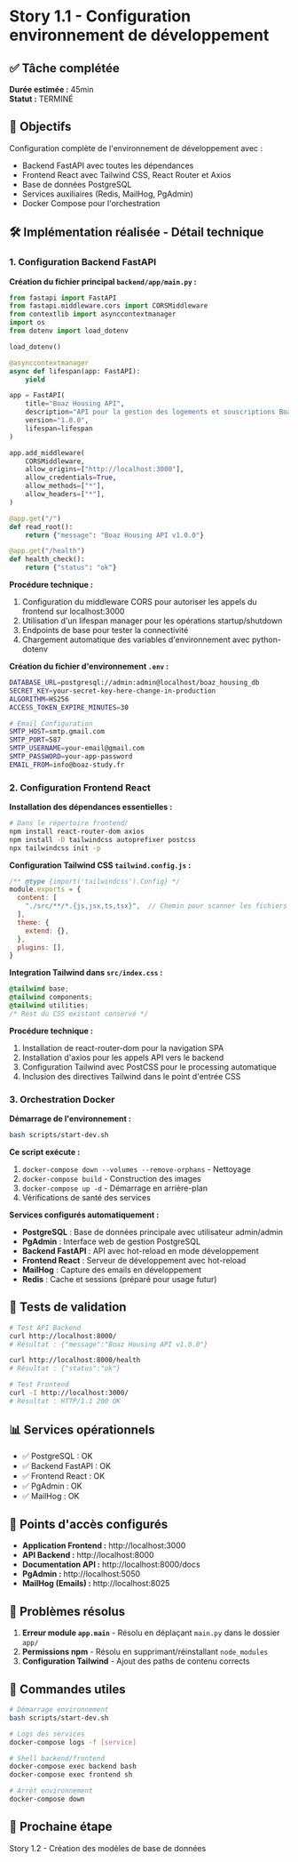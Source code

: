 # Story 1.1 - Configuration environnement de développement

## ✅ Tâche complétée
**Durée estimée :** 45min  
**Statut :** TERMINÉ  

## 🎯 Objectifs
Configuration complète de l'environnement de développement avec :
- Backend FastAPI avec toutes les dépendances
- Frontend React avec Tailwind CSS, React Router et Axios
- Base de données PostgreSQL
- Services auxiliaires (Redis, MailHog, PgAdmin)
- Docker Compose pour l'orchestration

## 🛠️ Implémentation réalisée - Détail technique

### 1. Configuration Backend FastAPI

**Création du fichier principal `backend/app/main.py` :**
```python
from fastapi import FastAPI
from fastapi.middleware.cors import CORSMiddleware
from contextlib import asynccontextmanager
import os
from dotenv import load_dotenv

load_dotenv()

@asynccontextmanager
async def lifespan(app: FastAPI):
    yield

app = FastAPI(
    title="Boaz Housing API",
    description="API pour la gestion des logements et souscriptions Boaz Housing",
    version="1.0.0",
    lifespan=lifespan
)

app.add_middleware(
    CORSMiddleware,
    allow_origins=["http://localhost:3000"],
    allow_credentials=True,
    allow_methods=["*"],
    allow_headers=["*"],
)

@app.get("/")
def read_root():
    return {"message": "Boaz Housing API v1.0.0"}

@app.get("/health")
def health_check():
    return {"status": "ok"}
```

**Procédure technique :**
1. Configuration du middleware CORS pour autoriser les appels du frontend sur localhost:3000
2. Utilisation d'un lifespan manager pour les opérations startup/shutdown
3. Endpoints de base pour tester la connectivité
4. Chargement automatique des variables d'environnement avec python-dotenv

**Création du fichier d'environnement `.env` :**
```bash
DATABASE_URL=postgresql://admin:admin@localhost/boaz_housing_db
SECRET_KEY=your-secret-key-here-change-in-production
ALGORITHM=HS256
ACCESS_TOKEN_EXPIRE_MINUTES=30

# Email Configuration
SMTP_HOST=smtp.gmail.com
SMTP_PORT=587
SMTP_USERNAME=your-email@gmail.com
SMTP_PASSWORD=your-app-password
EMAIL_FROM=info@boaz-study.fr
```

### 2. Configuration Frontend React

**Installation des dépendances essentielles :**
```bash
# Dans le répertoire frontend/
npm install react-router-dom axios
npm install -D tailwindcss autoprefixer postcss
npx tailwindcss init -p
```

**Configuration Tailwind CSS `tailwind.config.js` :**
```javascript
/** @type {import('tailwindcss').Config} */
module.exports = {
  content: [
    "./src/**/*.{js,jsx,ts,tsx}",  // Chemin pour scanner les fichiers
  ],
  theme: {
    extend: {},
  },
  plugins: [],
}
```

**Integration Tailwind dans `src/index.css` :**
```css
@tailwind base;
@tailwind components;
@tailwind utilities;
/* Rest du CSS existant conservé */
```

**Procédure technique :**
1. Installation de react-router-dom pour la navigation SPA
2. Installation d'axios pour les appels API vers le backend
3. Configuration Tailwind avec PostCSS pour le processing automatique
4. Inclusion des directives Tailwind dans le point d'entrée CSS

### 3. Orchestration Docker

**Démarrage de l'environnement :**
```bash
bash scripts/start-dev.sh
```

**Ce script exécute :**
1. `docker-compose down --volumes --remove-orphans` - Nettoyage
2. `docker-compose build` - Construction des images
3. `docker-compose up -d` - Démarrage en arrière-plan
4. Vérifications de santé des services

**Services configurés automatiquement :**
- **PostgreSQL** : Base de données principale avec utilisateur admin/admin
- **PgAdmin** : Interface web de gestion PostgreSQL
- **Backend FastAPI** : API avec hot-reload en mode développement
- **Frontend React** : Serveur de développement avec hot-reload
- **MailHog** : Capture des emails en développement
- **Redis** : Cache et sessions (préparé pour usage futur)

## 🧪 Tests de validation
```bash
# Test API Backend
curl http://localhost:8000/
# Résultat : {"message":"Boaz Housing API v1.0.0"}

curl http://localhost:8000/health
# Résultat : {"status":"ok"}

# Test Frontend
curl -I http://localhost:3000/
# Résultat : HTTP/1.1 200 OK
```

## 📊 Services opérationnels
- ✅ PostgreSQL : OK
- ✅ Backend FastAPI : OK  
- ✅ Frontend React : OK
- ✅ PgAdmin : OK
- ✅ MailHog : OK

## 🔗 Points d'accès configurés
- **Application Frontend :** http://localhost:3000
- **API Backend :** http://localhost:8000
- **Documentation API :** http://localhost:8000/docs
- **PgAdmin :** http://localhost:5050
- **MailHog (Emails) :** http://localhost:8025

## 🐛 Problèmes résolus
1. **Erreur module `app.main`** - Résolu en déplaçant `main.py` dans le dossier `app/`
2. **Permissions npm** - Résolu en supprimant/réinstallant `node_modules`
3. **Configuration Tailwind** - Ajout des paths de contenu corrects

## 📝 Commandes utiles
```bash
# Démarrage environnement
bash scripts/start-dev.sh

# Logs des services
docker-compose logs -f [service]

# Shell backend/frontend
docker-compose exec backend bash
docker-compose exec frontend sh

# Arrêt environnement
docker-compose down
```

## 🎯 Prochaine étape
Story 1.2 - Création des modèles de base de données